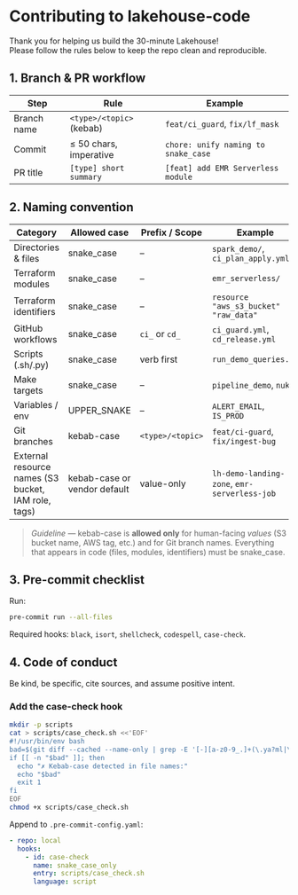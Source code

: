 # Contributing to **lakehouse-code**

Thank you for helping us build the 30-minute Lakehouse!  
Please follow the rules below to keep the repo clean and reproducible.

## 1. Branch & PR workflow

| Step | Rule | Example |
|------|------|---------|
| Branch name | `<type>/<topic>` (kebab) | `feat/ci_guard`, `fix/lf_mask` |
| Commit      | ≤ 50 chars, imperative | `chore: unify naming to snake_case` |
| PR title    | `[type] short summary`  | `[feat] add EMR Serverless module` |

## 2. Naming convention

| Category | Allowed case | Prefix / Scope | Example |
|----------|--------------|----------------|---------|
| Directories & files  | snake_case | – | `spark_demo/`, `ci_plan_apply.yml` |
| Terraform modules    | snake_case | – | `emr_serverless/`                    |
| Terraform identifiers| snake_case | – | `resource "aws_s3_bucket" "raw_data"` |
| GitHub workflows     | snake_case | `ci_` or `cd_` | `ci_guard.yml`, `cd_release.yml` |
| Scripts (.sh/.py)    | snake_case | verb first | `run_demo_queries.sh` |
| Make targets         | snake_case | – | `pipeline_demo`, `nuke` |
| Variables / env      | UPPER_SNAKE | – | `ALERT_EMAIL`, `IS_PROD` |
| Git branches     | kebab-case | `<type>/<topic>` | `feat/ci-guard`, `fix/ingest-bug` |
| External resource names (S3 bucket, IAM role, tags) | kebab-case or vendor default | value-only | `lh-demo-landing-zone`, `emr-serverless-job` |

> *Guideline* — kebab-case is **allowed only** for human-facing *values* (S3 bucket name, AWS tag, etc.) and for Git branch names. Everything that appears in code (files, modules, identifiers) must be snake_case.

## 3. Pre-commit checklist

Run:

```bash
pre-commit run --all-files
```

Required hooks: `black`, `isort`, `shellcheck`, `codespell`, `case-check`.

## 4. Code of conduct

Be kind, be specific, cite sources, and assume positive intent.

### Add the case-check hook

```bash
mkdir -p scripts
cat > scripts/case_check.sh <<'EOF'
#!/usr/bin/env bash
bad=$(git diff --cached --name-only | grep -E '[-][a-z0-9_.]+(\.ya?ml|\.sh|\.py)$')
if [[ -n "$bad" ]]; then
  echo "✗ Kebab-case detected in file names:"
  echo "$bad"
  exit 1
fi
EOF
chmod +x scripts/case_check.sh
```

Append to `.pre-commit-config.yaml`:

```yaml
- repo: local
  hooks:
    - id: case-check
      name: snake_case_only
      entry: scripts/case_check.sh
      language: script
```
